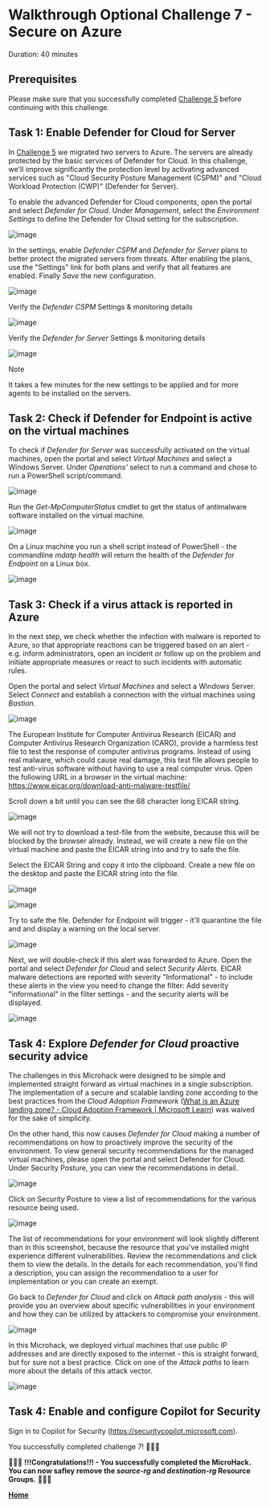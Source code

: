 # Walkthrough Optional Challenge 7 - Secure on Azure

Duration: 40 minutes

## Prerequisites

Please make sure that you successfully completed [Challenge 5](../challenge-5/solution.md) before continuing with this challenge.

## **Task 1: Enable Defender for Cloud for Server**

In [Challenge 5](../challenge-5/solution.md) we migrated two servers to Azure. The servers are already protected by the basic services of Defender for Cloud. In this challenge, we'll improve significantly the protection level by activating advanced services such as "Cloud Security Posture Management (CSPM)" and "Cloud Workload Protection (CWP)" (Defender for Server).

To enable the advanced Defender for Cloud components, open the portal and select *Defender for Cloud*.  Under *Management*, select the *Environment Settings* to define the Defender for Cloud setting for the subscription.

![image](./img/Def-environment-settings.jpg)

In the settings, enable *Defender CSPM* and *Defender for Server* plans to better protect the migrated servers from threats. After enabling the plans, use the "Settings" link for both plans and verify that all features are enabled. Finally *Save* the new configuration.

![image](./img/Def-environment-settings.jpg)

Verify the *Defender CSPM* Settings & monitoring details

![image](./img/Def-CSPM-monitoring.png)

Verify the *Defender for Server* Settings & monitoring details 

![image](./img/Def-DefenderServerSettings.png)

> [!NOTE]
> It takes a few minutes for the new settings to be applied and for more agents to be installed on the servers.

## **Task 2: Check if Defender for Endpoint is active on the virtual machines**

To check if *Defender for Server* was successfully activated on the virtual machines, open the portal and select *Virtual Machines* and select a Windows Server. Under *Operations'* select to run a command and chose to run a PowerShell script/command.

![image](./img/VM-runps.png)

Run the *Get-MpComputerStatus* cmdlet to get the status of antimalware software installed on the virtual machine.

![image](./img/vmatpstatus.png)

On a Linux machine you run a shell script instead of PowerShell - the commandline *mdatp health* will return the health of the *Defender for Endpoint* on a Linux box.

![image](./img/vmlinuxatpstatus.png)


## **Task 3: Check if a virus attack is reported in Azure**

In the next step, we check whether the infection with malware is reported to Azure, so that appropriate reactions can be triggered based on an alert - e.g. inform administrators, open an incident or follow up on the problem and initiate appropriate measures or react to such incidents with automatic rules.

Open the portal and select *Virtual Machines* and select a Windows Server. Select *Connect* and establish a connection with the virtual machines using *Bastion*.

![image](./img/vmconnect.png)

The European Institute for Computer Antivirus Research (EICAR) and Computer Antivirus Research Organization (CARO), provide a harmless test file to test the response of computer antivirus programs. Instead of using real malware, which could cause real damage, this test file allows people to test anti-virus software without having to use a real computer virus. Open the following UIRL in a browser in the virtual machine: https://www.eicar.org/download-anti-malware-testfile/ 

Scroll down a bit until you can see the 68 character long EICAR string.  

![image](./img/vm-eicarstring.png)

We will not try to download a test-file from the website, because this will be blocked by the browser already. Instead, we will create a new file on the virtual machine and paste the EICAR string into and try to safe the file. 

Select the EICAR String and copy it into the clipboard. Create a new file on the desktop and paste the EICAR string into the file.

![image](./img/vmnewfile.png)

![image](./img/vmfile.png)

Try to safe the file. Defender for Endpoint will trigger - it'll quarantine the file and and display a warning on the local server.

![image](./img/vmthreat.png)

Next, we will double-check if this alert was forwarded to Azure. Open the portal and select *Defender for Cloud* and select *Security Alerts*. EICAR malware detections are reported with severity "Informational" - to include these alerts in the view you need to change the filter: Add severity "informational" in the filter settings - and the security alerts will be displayed.

![image](./img/DefSecAlert.png)

## **Task 4: Explore *Defender for Cloud* proactive security advice**

The challenges in this Microhack were designed to be simple and implemented straight forward as virtual machines in a single subscription. The implementation of a secure and scalable landing zone according to the best practices from the *Cloud Adaption Framework* ([What is an Azure landing zone? - Cloud Adoption Framework | Microsoft Learn](https://learn.microsoft.com/en-us/azure/cloud-adoption-framework/ready/landing-zone/)) was waived for the sake of simplicity. 

On the other hand, this now causes *Defender for Cloud* making a number of recommendations on how to proactively improve the security of the environment.
To view general security recommendations for the managed virtual machines, please open the portal and select Defender for Cloud. Under Security Posture, you can view the recommendations in detail.

![image](./img/secpost01.png)

Click on Security Posture to view a list of recommendations for the various resource being used.

![image](./img/secpost02.png)

The list of recommendations for your environment will look slightly different than in this screenshot, because the resource that you've installed might experience different vulnerabilities. Review the recommendations and click them to view the details. In the details for each recommendation, you'll find a description, you can assign the recommendation to a user for implementation or you can create an exempt. 

Go back to *Defender for Cloud* and click on *Attack path analysis* - this will provide you an overview about specific vulnerabilities in your environment and how they can be utilized by attackers to compromise your environment. 

![image](./img/secpost03.png)

In this Microhack, we deployed virtual machines that use public IP addresses and are directly exposed to the internet - this is straight forward, but for sure not a best practice. Click on one of the *Attack paths* to learn more about the details of this attack vector.

![image](./img/secpost04.png)


## **Task 4: Enable and configure Copilot for Security**

Sign in to Copilot for Security (https://securitycopilot.microsoft.com).




You successfully completed challenge 7! 🚀🚀🚀

🚀🚀🚀 **!!!Congratulations!!! - You successfully completed the MicroHack. You can now safley remove the *source-rg* and *destination-rg* Resource Groups.** 🚀🚀🚀

 **[Home](../../Readme.md)** 